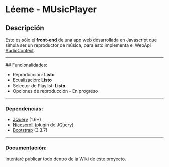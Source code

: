 # Léeme - MUsicPlayer
## Descripción
Esto es sólo el **front-end** de una app web desarrollada en Javascript que simula ser un reproductor de música, para esto implementa el WebApi [AudioContext](https://www.w3.org/TR/webaudio/).
<hr />
## Funcionalidades:
<ul>
<li>Reproducción: <b>Listo</b></li>
<li>Ecualización: <b>Listo</b></li>
<li>Selector de Playlist: <b>Listo</b></li>
<li>Opciones de reproducción - En progreso</li>
</ul>
<hr />
<h3>Dependencias:</h3>
<ul>
<li><a href="https://jquery.com/" target="_blank">JQuery</a> (1.6+)</li>
<li><a href="https://github.com/inuyaksa/jquery.nicescroll/blob/master/dist/jquery.nicescroll.js" target="_blank">Nicescroll</a> (plugin de JQuery)</li>
<li><a href="https://getbootstrap.com/docs/3.3/" target="_blank">Bootstrap</a> (3.3.7)</li>
</ul>
<hr />
<h3>Documentación:</h3>
Intentaré publicar todo dentro de la Wiki de este proyecto.
